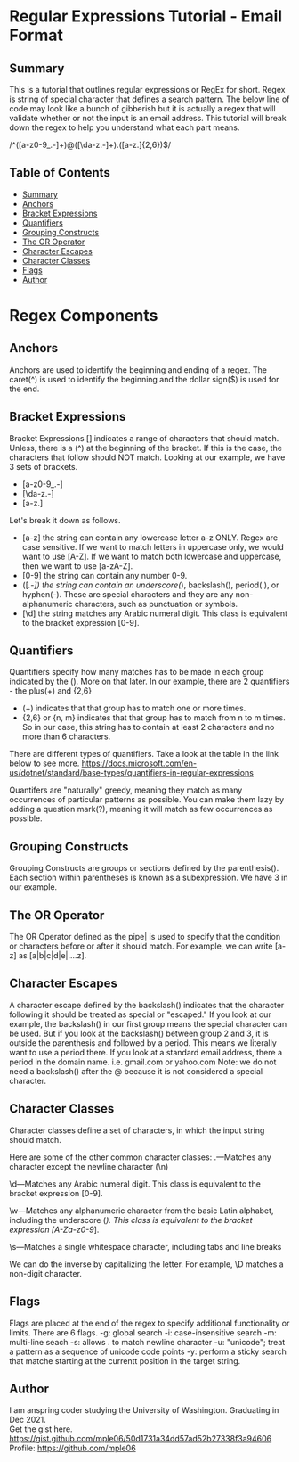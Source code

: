 # Regular Expressions Tutorial - Email Format

## Summary 
This is a tutorial that outlines regular expressions or RegEx for short. Regex is string of special character that defines a search pattern.
The below line of code may look like a bunch of gibberish but it is actually a regex that will validate whether or not the input is an email address.
This tutorial will break down the regex to help you understand what each part means. 

/^([a-z0-9_\.-]+)@([\da-z\.-]+)\.([a-z\.]{2,6})$/

## Table of Contents
- [Summary](#summary) 
- [Anchors](#anchors)
- [Bracket Expressions](#brackets)
- [Quantifiers](#quantifiers)
- [Grouping Constructs](#grouping)
- [The OR Operator](#or)
- [Character Escapes](#escapes)
- [Character Classes](#classes)
- [Flags](#flags)
- [Author](#author)

# Regex Components

## Anchors
Anchors are used to identify the beginning and ending of a regex. The caret(^) is used to identify the beginning and the dollar sign($) is used for the end.

<a name="brackets"></a>
## Bracket Expressions
Bracket Expressions [] indicates a range of characters that should match. Unless, there is a (^) at the beginning of the bracket. If this is the case, the characters that follow should NOT match. Looking at our example, we have 3 sets of brackets. 
  - [a-z0-9_\.-]
  - [\da-z\.-] 
  - [a-z\.]
  
 Let's break it down as follows. 
  - [a-z] the string can contain any lowercase letter a-z ONLY. Regex are case sensitive. If we want to match letters in uppercase only, we would want to use [A-Z]. If we want to match both lowercase and uppercase, then we want to use [a-zA-Z].
  - [0-9] the string can contain any number 0-9.
  - ([_\.-]) the string can contain an underscore(_), backslash(\), period(.), or hyphen(-). These are special characters and they are any non-alphanumeric characters, such as punctuation or symbols.
  - [\d] the string matches any Arabic numeral digit. This class is equivalent to the bracket expression [0-9].

## Quantifiers
Quantifiers specify how many matches has to be made in each group indicated by the (). More on that later. In our example, there are 2 quantifiers - the plus(+) and {2,6}
  - (+) indicates that that group has to match one or more times.
  - {2,6} or {n, m} indicates that that group has to match from n to m times. So in our case, this string has to contain at least 2 characters and no more than 6 characters.

There are different types of quantifiers. Take a look at the table in the link below to see more. 
https://docs.microsoft.com/en-us/dotnet/standard/base-types/quantifiers-in-regular-expressions

Quantifers are "naturally" greedy, meaning they match as many occurrences of particular patterns as possible. You can make them lazy by adding a question mark(?), meaning it will match as few occurrences as possible.

<a name="grouping"></a>
## Grouping Constructs
Grouping Constructs are groups or sections defined by the parenthesis(). Each section within parentheses is known as a subexpression. We have 3 in our example.

<a name="or"></a>
## The OR Operator
The OR Operator defined as the pipe| is used to specify that the condition or characters before or after it should match. For example, we can write [a-z] as [a|b|c|d|e|....z].

<a name="escapes"></a>
## Character Escapes
A character escape defined by the backslash(\) indicates that the character following it should be treated as special or "escaped." If you look at our example, the backslash(\) in our first group means the special character can be used. 
But if you look at the backslash(\) between group 2 and 3, it is outside the parenthesis and followed by a period. This means we literally want to use a period there. If you look at a standard email address, there a period in the domain name. i.e.  gmail.com or yahoo.com
Note: we do not need a backslash(\) after the @ because it is not considered a special character.

<a name="classes"></a>
## Character Classes
Character classes define a set of characters, in which the input string should match.

Here are some of the other common character classes:
  .—Matches any character except the newline character (\n)

  \d—Matches any Arabic numeral digit. This class is equivalent to the bracket expression [0-9].

   \w—Matches any alphanumeric character from the basic Latin alphabet, including the underscore (_). This class is equivalent to the bracket expression [A-Za-z0-9_].

  \s—Matches a single whitespace character, including tabs and line breaks

We can do the inverse by capitalizing the letter. For example, \D matches a non-digit character.

## Flags
Flags are placed at the end of the regex to specify additional functionality or limits. There are 6 flags.
  -g: global search
  -i: case-insensitive search
  -m: multi-line seach
  -s: allows . to match newline character
  -u: "unicode"; treat a pattern as a sequence of unicode code points
  -y: perform a sticky search that matche starting at the currentt position in the target string.
  
 ## Author
  I am anspring coder studying the University of Washington. Graduating in Dec 2021. </br>
  Get the gist here. https://gist.github.com/mple06/50d1731a34dd57ad52b27338f3a94606 </br>
  Profile: https://github.com/mple06
